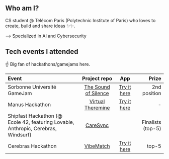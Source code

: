 ## Who am I?

CS student @ Télécom Paris (Polytechnic Institute of Paris) who loves to create, build and share ideas ✨✨.

--> Specialized in AI and Cybersecurity

## Tech events I attended

☝️ Big fan of hackathons/gamejams here.

| Event             | Project repo  | App | Prize |
| :---------------- | :------: | :------: | ----: |
| Sorbonne Université GameJam        |   [The Sound of Silence](https://github.com/tom-effernelli/gamejam-psu-the-sound-of-silence)   | [Try it here](https://gamejam-psu-the-sound-of-silence.vercel.app/) | 2nd position |
| Manus Hackathon           |   [Virtual Theremine](https://github.com/tom-effernelli/hackathon-manus-virtual-theremin)   | [Try it here](https://hackathon-manus-virtual-theremin.vercel.app/) | - |
| Shipfast Hackathon (@ Ecole 42, featuring Lovable, Anthropic, Cerebras, Windsurf)    |  [CareSync](https://github.com/tom-effernelli/hackathon-shipfast-caresync)   |  | Finalists (top-5) |
| Cerebras Hackathon |  [VibeMatch](https://github.com/tom-effernelli/hackathon-cerebras-cline-vibematch) | [Try it here](https://vibematch.tech/) | top-5 |

